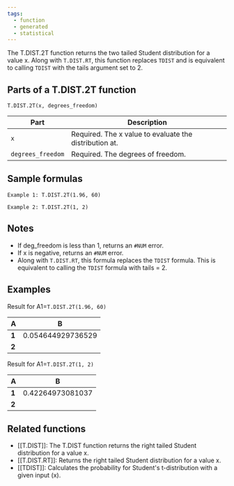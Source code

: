 ```yaml
---
tags:
  - function
  - generated
  - statistical
---
```


The T.DIST.2T function returns the two tailed Student distribution for a value x. Along with `T.DIST.RT`, this function replaces `TDIST` and is equivalent to calling `TDIST` with the tails argument set to 2.

Parts of a T.DIST.2T function
-----------------------------

`T.DIST.2T(x, degrees_freedom)`

| Part | Description |
| --- | --- |
| `x` | Required. The x value to evaluate the distribution at. |
| `degrees_freedom` | Required. The degrees of freedom. |

Sample formulas
---------------

`Example 1: T.DIST.2T(1.96, 60)`

`Example 2: T.DIST.2T(1, 2)`

Notes
-----

* If deg\_freedom is less than 1, returns an `#NUM` error.
* If x is negative, returns an `#NUM` error.
* Along with `T.DIST.RT`, this formula replaces the `TDIST` formula. This is equivalent to calling the `TDIST` formula with tails = 2.

Examples
--------

Result for A1=`T.DIST.2T(1.96, 60)`

| A | B |
| --- | --- |
| **1** | 0.054644929736529 |  |
| **2** |  |  |

Result for A1=`T.DIST.2T(1, 2)`

| A | B |
| --- | --- |
| **1** | 0.42264973081037 |  |
| **2** |  |  |

Related functions
-----------------

* [[T.DIST]]: The T.DIST function returns the right tailed Student distribution for a value x.
* [[T.DIST.RT]]: Returns the right tailed Student distribution for a value x.
* [[TDIST]]: Calculates the probability for Student's t-distribution with a given input (x).